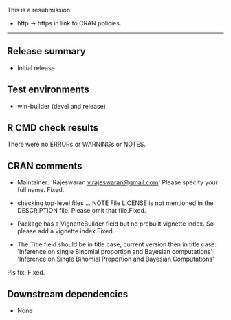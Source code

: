 This is a resubmission:

* http -> https in link to CRAN policies.

---

## Release summary

* Initial release

## Test environments
* win-builder (devel and release)

## R CMD check results
There were no ERRORs or WARNINGs or NOTES.

## CRAN comments

* Maintainer: 'Rajeswaran <v.rajeswaran@gmail.com>'
Please specify your full name. Fixed.

* checking top-level files ... NOTE
File
  LICENSE
is not mentioned in the DESCRIPTION file.
Please omit that file.Fixed.

* Package has a VignetteBuilder field but no prebuilt vignette index.
So please add a vignette index.Fixed.

* The Title field should be in title case, current version then in title case:
'Inference on single Binomial proportion and Bayesian computations'
'Inference on Single Binomial Proportion and Bayesian Computations'

Pls fix. Fixed.

## Downstream dependencies

* None
